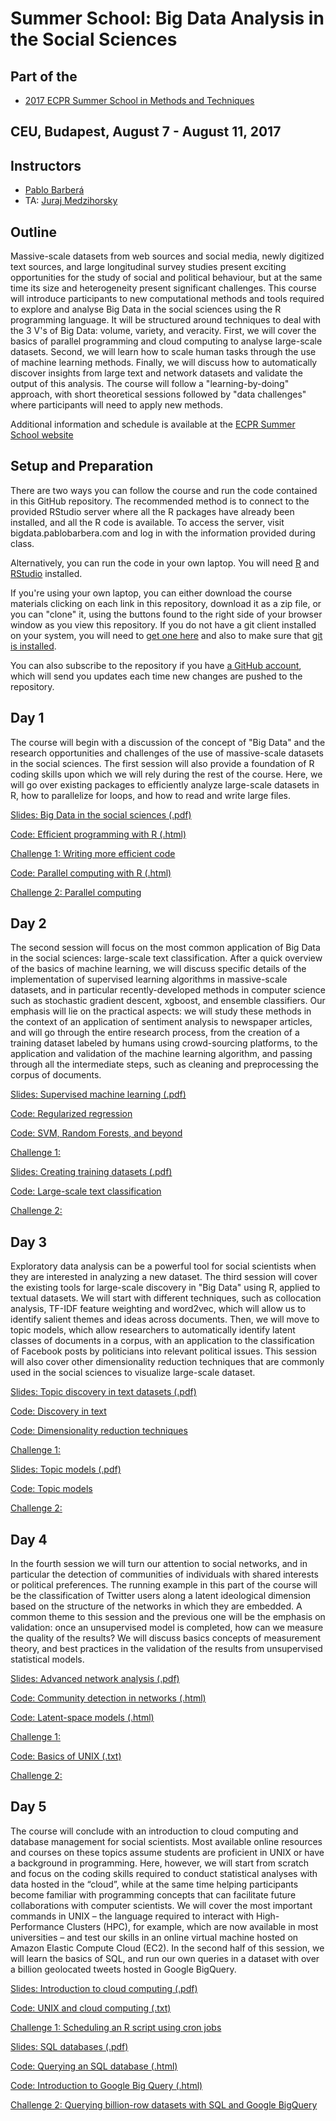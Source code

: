 # Summer School: Big Data Analysis in the Social Sciences

## Part of the 
* [2017 ECPR Summer School in Methods and Techniques](https://ecpr.eu/Events/PanelDetails.aspx?PanelID=7061&EventID=116)

## CEU, Budapest, August 7 - August 11, 2017

## Instructors

* [Pablo Barber&aacute;](http://pablobarbera.com/)
* TA: [Juraj Medzihorsky](http://pds.ceu.edu/people/juraj-medzihorsky)

## Outline

Massive-scale datasets from web sources and social media, newly digitized text sources, and large longitudinal survey studies present exciting opportunities for the study of social and political behaviour, but at the same time its size and heterogeneity present significant challenges. This course will introduce participants to new computational methods and tools required to explore and analyse Big Data in the social sciences using the R programming language. It will be structured around techniques to deal with the 3 V's of Big Data: volume, variety, and veracity. First, we will cover the basics of parallel programming and cloud computing to analyse large-scale datasets. Second, we will learn how to scale human tasks through the use of machine learning methods. Finally, we will discuss how to automatically discover insights from large text and network datasets and validate the output of this analysis. The course will follow a "learning-by-doing" approach, with short theoretical sessions followed by "data challenges" where participants will need to apply new methods.

Additional information and schedule is available at the [ECPR Summer School website](https://ecpr.eu/Events/PanelDetails.aspx?PanelID=7061&EventID=116)

## Setup and Preparation

There are two ways you can follow the course and run the code contained in this GitHub repository. The recommended method is to connect to the provided RStudio server where all the R packages have already been installed, and all the R code is available. To access the server, visit bigdata.pablobarbera.com and log in with the information provided during class.

Alternatively, you can run the code in your own laptop. You will need [R](https://cran.r-project.org/) and [RStudio](https://www.rstudio.com/) installed.

If you're using your own laptop, you can either download the course materials clicking on each link in this repository, download it as a zip file, or you can "clone" it, using the buttons found to the right side of your browser window as you view this repository.  If you do not have a git client installed on your system, you will need to [get one here](https://git-scm.com/download/gui) and also to make sure that [git is installed](https://git-scm.com/downloads). 

You can also subscribe to the repository if you have [a GitHub account](https://github.com), which will send you updates each time new changes are pushed to the repository.

## Day 1

The course will begin with a discussion of the concept of "Big Data" and the research opportunities and challenges of the use of massive-scale datasets in the social sciences. The first session will also provide a foundation of R coding skills upon which we will rely during the rest of the course. Here, we will go over existing packages to efficiently analyze large-scale datasets in R, how to parallelize for loops, and how to read and write large files.

[Slides: Big Data in the social sciences (.pdf)](day1/big-data.pdf)

[Code: Efficient programming with R (.html)](day1/01-efficient-programming.html)

[Challenge 1: Writing more efficient code](day1/challenge1.Rmd)

[Code: Parallel computing with R (.html)](day1/02-parallel-computing.html)

[Challenge 2: Parallel computing](day1/challenge2.Rmd)

## Day 2

The second session will focus on the most common application of Big Data in the social sciences: large-scale text classification. After a quick overview of the basics of machine learning, we will discuss specific details of the implementation of supervised learning algorithms in massive-scale datasets, and in particular recently-developed methods in computer science such as stochastic gradient descent, xgboost, and ensemble classifiers. Our emphasis will lie on the practical aspects: we will study these methods in the context of an application of sentiment analysis to newspaper articles, and will go through the entire research process, from the creation of a training dataset labeled by humans using crowd-sourcing platforms, to the application and validation of the machine learning algorithm, and passing through all the intermediate steps, such as cleaning and preprocessing the corpus of documents.

[Slides: Supervised machine learning (.pdf)](day2/slides-supervised-ML.pdf)

[Code: Regularized regression](day2/01-regularized-regression.html)

[Code: SVM, Random Forests, and beyond](day2/02-advanced-sml.html)

[Challenge 1: ](day2/challenge1.Rmd)

[Slides: Creating training datasets (.pdf)](day2/slides-training-data.pdf)

[Code: Large-scale text classification](day2/03-big-text.html)

[Challenge 2: ](day2/challenge2.Rmd)

## Day 3

Exploratory data analysis can be a powerful tool for social scientists when they are interested in analyzing a new dataset. The third session will cover the existing tools for large-scale discovery in "Big Data" using R, applied to textual datasets. We will start with different techniques, such as collocation analysis, TF-IDF feature weighting and word2vec, which will allow us to identify salient themes and ideas across documents. Then, we will move to topic models, which allow researchers to automatically identify latent classes of documents in a corpus, with an application to the classification of Facebook posts by politicians into relevant political issues. This session will also cover other dimensionality reduction techniques that are commonly used in the social sciences to visualize large-scale dataset.

[Slides: Topic discovery in text datasets (.pdf)](day3/slides-text-discovery.pdf)

[Code: Discovery in text](day3/01-text-discovery.html)

[Code: Dimensionality reduction techniques](day3/02-dimensionality-reduction.html)

[Challenge 1: ](day3/challenge1.Rmd)

[Slides: Topic models (.pdf)](day3/slides-topic-models.pdf)

[Code: Topic models](day3/01-topic-models.html)

[Challenge 2: ](day3/challenge2.Rmd)



## Day 4

In the fourth session we will turn our attention to social networks, and in particular the detection of communities of individuals with shared interests or political preferences. The running example in this part of the course will be the classification of Twitter users along a latent ideological dimension based on the structure of the networks in which they are embedded. A common theme to this session and the previous one will be the emphasis on validation: once an unsupervised model is completed, how can we measure the quality of the results? We will discuss basics concepts of measurement theory, and best practices in the validation of the results from unsupervised statistical models.


[Slides: Advanced network analysis (.pdf)](day4/slides-networks.pdf)

[Code: Community detection in networks (.html)](day4/01-community-detection.html)

[Code: Latent-space models (.html)](day4/02-latent-space.html)

[Challenge 1: ](day4/challenge1.Rmd)

[Code: Basics of UNIX (.txt)](day4/unix.txt)

[Challenge 2: ](day4/challenge2.Rmd)


## Day 5

The course will conclude with an introduction to cloud computing and database management for social scientists. Most available online resources and courses on these topics assume students are proficient in UNIX or have a background in programming. Here, however, we will start from scratch and focus on the coding skills required to conduct statistical analyses with data hosted in the “cloud”, while at the same time helping participants become familiar with programming concepts that can facilitate future collaborations with computer scientists. We will cover the most important commands in UNIX – the language required to interact with High-Performance Clusters (HPC), for example, which are now available in most universities – and test our skills in an online virtual machine hosted on Amazon Elastic Compute Cloud (EC2). In the second half of this session, we will learn the basics of SQL, and run our own queries in a dataset with over a billion geolocated tweets hosted in Google BigQuery.


[Slides: Introduction to cloud computing (.pdf)](day5/cloud-computing.pdf)

[Code: UNIX and cloud computing (.txt)](day5/unix-cloud.txt)

[Challenge 1: Scheduling an R script using cron jobs](day5/challenge1.Rmd)

[Slides: SQL databases (.pdf)](day5/sql-slides.pdf)

[Code: Querying an SQL database (.html)](day5/01-sql.Rmd)

[Code: Introduction to Google Big Query (.html)](day5/02-bigquery.Rmd)

[Challenge 2: Querying billion-row datasets with SQL and Google BigQuery](day5/challenge2.Rmd)












